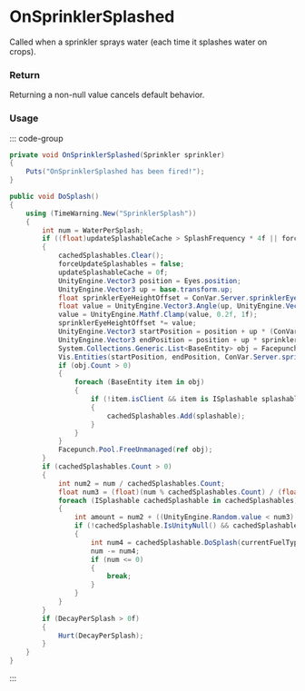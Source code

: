 # OnSprinklerSplashed
<Badge type="info" text="Entity"/><Badge type="danger" text="Carbon Compatible"/><Badge type="warning" text="Oxide Compatible"/>
Called when a sprinkler sprays water (each time it splashes water on crops).

### Return
Returning a non-null value cancels default behavior.

### Usage
::: code-group
```csharp [Example]
private void OnSprinklerSplashed(Sprinkler sprinkler)
{
	Puts("OnSprinklerSplashed has been fired!");
}
```
```csharp [Source — Assembly-CSharp @ Sprinkler]
public void DoSplash()
{
	using (TimeWarning.New("SprinklerSplash"))
	{
		int num = WaterPerSplash;
		if ((float)updateSplashableCache > SplashFrequency * 4f || forceUpdateSplashables)
		{
			cachedSplashables.Clear();
			forceUpdateSplashables = false;
			updateSplashableCache = 0f;
			UnityEngine.Vector3 position = Eyes.position;
			UnityEngine.Vector3 up = base.transform.up;
			float sprinklerEyeHeightOffset = ConVar.Server.sprinklerEyeHeightOffset;
			float value = UnityEngine.Vector3.Angle(up, UnityEngine.Vector3.up) / 180f;
			value = UnityEngine.Mathf.Clamp(value, 0.2f, 1f);
			sprinklerEyeHeightOffset *= value;
			UnityEngine.Vector3 startPosition = position + up * (ConVar.Server.sprinklerRadius * 0.5f);
			UnityEngine.Vector3 endPosition = position + up * sprinklerEyeHeightOffset;
			System.Collections.Generic.List<BaseEntity> obj = Facepunch.Pool.Get<System.Collections.Generic.List<BaseEntity>>();
			Vis.Entities(startPosition, endPosition, ConVar.Server.sprinklerRadius, obj, 1237003025);
			if (obj.Count > 0)
			{
				foreach (BaseEntity item in obj)
				{
					if (!item.isClient && item is ISplashable splashable && !cachedSplashables.Contains(splashable) && splashable.WantsSplash(currentFuelType, num) && item.IsVisible(position) && (!(item is IOEntity entity) || !IsConnectedTo(entity, IOEntity.backtracking)) && (!(item is BasePlayer) || !(currentFuelType.baseRadioactivity > 0f)))
					{
						cachedSplashables.Add(splashable);
					}
				}
			}
			Facepunch.Pool.FreeUnmanaged(ref obj);
		}
		if (cachedSplashables.Count > 0)
		{
			int num2 = num / cachedSplashables.Count;
			float num3 = (float)(num % cachedSplashables.Count) / (float)cachedSplashables.Count;
			foreach (ISplashable cachedSplashable in cachedSplashables)
			{
				int amount = num2 + ((UnityEngine.Random.value < num3) ? 1 : 0);
				if (!cachedSplashable.IsUnityNull() && cachedSplashable.WantsSplash(currentFuelType, amount))
				{
					int num4 = cachedSplashable.DoSplash(currentFuelType, amount);
					num -= num4;
					if (num <= 0)
					{
						break;
					}
				}
			}
		}
		if (DecayPerSplash > 0f)
		{
			Hurt(DecayPerSplash);
		}
	}
}

```
:::

